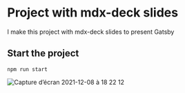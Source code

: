 # Project with mdx-deck slides

I make this project with mdx-deck slides to present Gatsby

## Start the project

`npm run start`

![Capture d’écran 2021-12-08 à 18 22 12](https://user-images.githubusercontent.com/81434852/145254187-4f69b826-5434-4df0-9b13-d3394f5cfda1.png)
